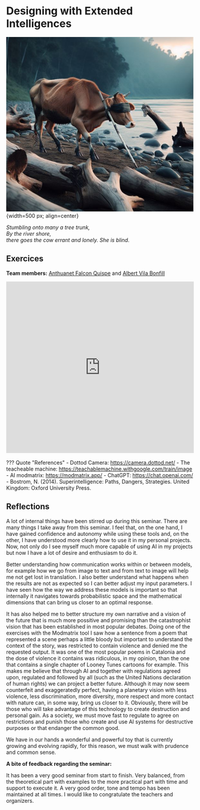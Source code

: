 # **Designing with Extended Intelligences**

![AI La vaca cega](../images/AI_laVacaCega.JPG){width=500 px; align=center}

*Stumbling onto many a tree trunk,*<br>
*By the river shore,*<br>
*there goes the cow errant and lonely. She is blind.*<br>


## Exercices

**Team members:**
[Anthuanet Falcon Quispe](https://anthuanetf.github.io/MDEF/) and 
[Albert Vila Bonfill](https://avilabon.github.io/MDEF_Albert/)

<iframe src="https://docs.google.com/presentation/d/e/2PACX-1vTnqZNPT5Q0Wt6qurxfefJNfFbASvLahQC5DFJbmIZCQNt7YvLRVxenVJjpWjVAuIaCSN1uvmNB9Hlg/embed?start=false&loop=false&delayms=3000" frameborder="0" width="100%" height="460" allowfullscreen="true" mozallowfullscreen="true" webkitallowfullscreen="true"></iframe>

??? Quote "References"
    - Dottod Camera: https://camera.dottod.net/
    - The teacheable machine: https://teachablemachine.withgoogle.com/train/image
    - AI modmatrix: https://modmatrix.app/
    - ChatGPT: https://chat.openai.com/
    - Bostrom, N. (2014). Superintelligence: Paths, Dangers, Strategies. United Kingdom: Oxford University Press.

## Reflections

A lot of internal things have been stirred up during this seminar. There are many things I take away from this seminar. I feel that, on the one hand, I have gained confidence and autonomy while using these tools and, on the other, I have understood more clearly how to use it in my personal projects. Now, not only do I see myself much more capable of using AI in my projects but now I have a lot of desire and enthusiasm to do it. 

Better understanding how communication works within or between models, for example how we go from image to text and from text to image will help me not get lost in translation. I also better understand what happens when the results are not as expected so I can better adjust my input parameters. I have seen how the way we address these models is important so that internally it navigates towards probabilistic space and the mathematical dimensions that can bring us closer to an optimal response.

It has also helped me to better structure my own narrative and a vision of the future that is much more possitive and promising than the catastrophist vision that has been established in most popular debates. Doing one of the exercises with the Modmatrix tool I saw how a sentence from a poem that represented a scene perhaps a little bloody but important to understand the context of the story, was restricted to contain violence and denied me the requested output. It was one of the most popular poems in Catalonia and the dose of violence it contains was ridiculous, in my opinion, than the one that contains a single chapter of Looney Tunes cartoons for example. This makes me believe that through AI and together with regulations agreed upon, regulated and followed by all (such as the United Nations declaration of human rights) we can project a better future. Although it may now seem counterfeit and exaggeratedly perfect, having a planetary vision with less violence, less discrimination, more diversity, more respect and more contact with nature can, in some way, bring us closer to it. Obviously, there will be those who will take advantage of this technology to create destruction and personal gain. As a society, we must move fast to regulate to agree on restrictions and punish those who create and use AI systems for destructive purposes or that endanger the common good.

We have in our hands a wonderful and powerful toy that is currently growing and evolving rapidly, for this reason, we must walk with prudence and common sense.


**A bite of feedback regarding the seminar:**

It has been a very good seminar from start to finish. Very balanced, from the theoretical part with examples to the more practical part with time and support to execute it. A very good order, tone and tempo has been maintained at all times. I would like to congratulate the teachers and organizers.